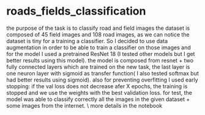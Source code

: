 # roads_fields_classification
the purpose of the task is to classify road and field images
the dataset is composed of 45 field images and 108 road images, as we can notice the dataset is tiny for a training a classifier.
So I decided to use data augmentation in order to be able to train a classifier on those images and for the model I used a pretrained ResNet 18 (I tested other models but I get better results using this model). 
the model is composed from resnet + two fully connected layers which are trained on the new task, the last layer is one neuron layer with sigmoid as transfer function( I also tested softmax but had better results using sigmoid).
also for preventing overfitting I used early stopping: if the val loss does not decrease afer X epochs, the training is stopped and we use the weights with the best validation loss.
for test, the model was able to classify correctly all the images in the given dataset + some images from the internet.
\\ more details in the notebook
